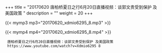 +++
title = "20170620  唐柏桥夏日之行6月20日直播视频：谈郭文贵受到保护 及美国政策 "
description = ""
weight = 20
+++

{{< mymp3 mp3="20170620_xdmio6295_8.mp3" >}}

{{< mymp4 mp4="20170620_xdmio6295_8.mp4" >}}

     
     唐柏桥夏日之行6月20日直播视频：谈郭文贵受到保护 及美国政策 
     https://www.youtube.com/watch?v=Xdmio6295 8 
